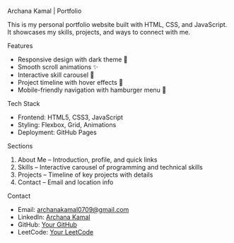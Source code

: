 Archana Kamal | Portfolio

This is my personal portfolio website built with HTML, CSS, and JavaScript.  
It showcases my skills, projects, and ways to connect with me.

Features
- Responsive design with dark theme 🌙
- Smooth scroll animations ✨
- Interactive skill carousel 🎡
- Project timeline with hover effects 📌
- Mobile-friendly navigation with hamburger menu 📱

Tech Stack
- Frontend: HTML5, CSS3, JavaScript  
- Styling: Flexbox, Grid, Animations  
- Deployment: GitHub Pages  

Sections
1. About Me – Introduction, profile, and quick links  
2. Skills – Interactive carousel of programming and technical skills  
3. Projects – Timeline of key projects with details  
4. Contact – Email and location info  


Contact
- Email: [archanakamal0709@gmail.com](mailto:archanakamal0709@gmail.com)  
- LinkedIn: [Archana Kamal](https://linkedin.com/in/archana-kamal-44853b2a4)  
- GitHub: [Your GitHub](https://github.com/archana_kamal)  
- LeetCode: [Your LeetCode](https://leetcode.com/your-id)  


